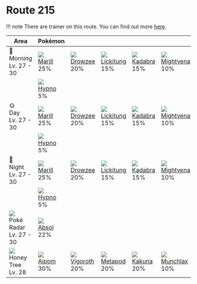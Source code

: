 # Route 215

!!! note
    There are trainer on this route. You can find out more [here](../../trainer_changes/route_215/).


Area                                         | Pokémon                     | &nbsp;                        | &nbsp;                         | &nbsp;                       | &nbsp;                         | &nbsp;
---                                          | ---                         | ---                           | ---                            | ---                          | ---                            | ---
🌅<br>Morning<br>Lv. 27 - 30                  | ![][183]<br>[Marill]<br>25% | ![][096]<br>[Drowzee]<br>20%  | ![][108]<br>[Lickitung]<br>15% | ![][064]<br>[Kadabra]<br>15% | ![][262]<br>[Mightyena]<br>10% | ![][264]<br>[Linoone]<br>10%
&nbsp;                                       | ![][097]<br>[Hypno]<br>5%   | &nbsp;                        | &nbsp;                         | &nbsp;                       | &nbsp;                         | &nbsp;
🌞<br>Day<br>Lv. 27 - 30                      | ![][183]<br>[Marill]<br>25% | ![][096]<br>[Drowzee]<br>20%  | ![][108]<br>[Lickitung]<br>15% | ![][064]<br>[Kadabra]<br>15% | ![][262]<br>[Mightyena]<br>10% | ![][264]<br>[Linoone]<br>10%
&nbsp;                                       | ![][097]<br>[Hypno]<br>5%   | &nbsp;                        | &nbsp;                         | &nbsp;                       | &nbsp;                         | &nbsp;
🌙<br>Night<br>Lv. 27 - 30                    | ![][183]<br>[Marill]<br>25% | ![][096]<br>[Drowzee]<br>20%  | ![][108]<br>[Lickitung]<br>15% | ![][064]<br>[Kadabra]<br>15% | ![][262]<br>[Mightyena]<br>10% | ![][264]<br>[Linoone]<br>10%
&nbsp;                                       | ![][097]<br>[Hypno]<br>5%   | &nbsp;                        | &nbsp;                         | &nbsp;                       | &nbsp;                         | &nbsp;
![][poke-radar]<br>Poké Radar<br>Lv. 27 - 30 | ![][359]<br>[Absol]<br>22%  | &nbsp;                        | &nbsp;                         | &nbsp;                       | &nbsp;                         | &nbsp;
![][honey]<br>Honey Tree<br>Lv. 28           | ![][190]<br>[Aipom]<br>30%  | ![][288]<br>[Vigoroth]<br>20% | ![][011]<br>[Metapod]<br>20%   | ![][014]<br>[Kakuna]<br>20%  | ![][446]<br>[Munchlax]<br>10%  | &nbsp;

[Metapod]: ../../pokemons/011/
[Kakuna]: ../../pokemons/014/
[Kadabra]: ../../pokemons/064/
[Drowzee]: ../../pokemons/096/
[Hypno]: ../../pokemons/097/
[Lickitung]: ../../pokemons/108/
[Marill]: ../../pokemons/183/
[Aipom]: ../../pokemons/190/
[Mightyena]: ../../pokemons/262/
[Linoone]: ../../pokemons/264/
[Vigoroth]: ../../pokemons/288/
[Absol]: ../../pokemons/359/
[Munchlax]: ../../pokemons/446/
[honey]: ../img/items/honey.png
[poke-radar]: ../img/items/poke-radar.png
[011]: ../img/pokemon/011.png
[014]: ../img/pokemon/014.png
[064]: ../img/pokemon/064.png
[096]: ../img/pokemon/096.png
[097]: ../img/pokemon/097.png
[108]: ../img/pokemon/108.png
[183]: ../img/pokemon/183.png
[190]: ../img/pokemon/190.png
[262]: ../img/pokemon/262.png
[264]: ../img/pokemon/264.png
[288]: ../img/pokemon/288.png
[359]: ../img/pokemon/359.png
[446]: ../img/pokemon/446.png
